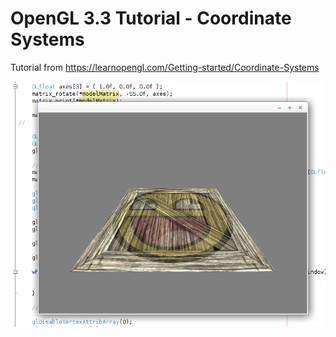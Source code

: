 # OpenGL 3.3 Tutorial - Coordinate Systems

Tutorial from https://learnopengl.com/Getting-started/Coordinate-Systems



![alt text](https://github.com/tapin13/openGL-3-3-examples/blob/master/tutorial60_coordinate_systems/Screenshot.png)


